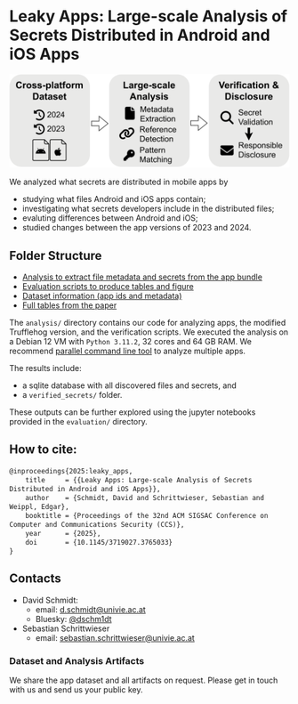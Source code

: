 # Leaky Apps: Large-scale Analysis of Secrets Distributed in Android and iOS Apps

![Figure1](misc/pipeline.svg)

We analyzed what secrets are distributed in mobile apps by
* studying what files Android and iOS apps contain;
* investigating what secrets developers include in the distributed files;
* evaluting differences between Android and iOS;
* studied changes between the app versions of 2023 and 2024.



## Folder Structure
* [Analysis to extract file metadata and secrets from the app bundle](./analysis/)
* [Evaluation scripts to produce tables and figure](./evaluation/)
* [Dataset information (app ids and metadata)](./dataset/)
* [Full tables from the paper](./tables/)

The `analysis/` directory contains our code for analyzing apps, the modified Trufflehog version, and the verification scripts. We executed the analysis on a Debian 12 VM with `Python 3.11.2`, 32 cores and 64 GB RAM. We recommend [parallel command line tool](https://www.gnu.org/software/parallel/) to analyze multiple apps.

The results include:  
- a sqlite database with all discovered files and secrets, and  
- a `verified_secrets/` folder.  

These outputs can be further explored using the jupyter notebooks provided in the `evaluation/` directory.



## How to cite:

```
@inproceedings{2025:leaky_apps,
    title     = {{Leaky Apps: Large-scale Analysis of Secrets Distributed in Android and iOS Apps}},
    author    = {Schmidt, David and Schrittwieser, Sebastian and Weippl, Edgar},
    booktitle = {Proceedings of the 32nd ACM SIGSAC Conference on Computer and Communications Security (CCS)},
    year      = {2025},
    doi       = {10.1145/3719027.3765033}
}
```



## Contacts
* David Schmidt:
    * email: d.schmidt@univie.ac.at
    * Bluesky: [@dschm1dt](https://bsky.app/profile/dschm1dt.bsky.social)
* Sebastian Schrittwieser
    * email: sebastian.schrittwieser@univie.ac.at


### Dataset and Analysis Artifacts
We share the app dataset and all artifacts on request. Please get in touch with us and send us your public key.
